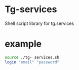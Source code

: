 # Tg-services
Shell script library for tg.services
# example
```bash
source ./tg- services.sh
login "email" "password"
```
